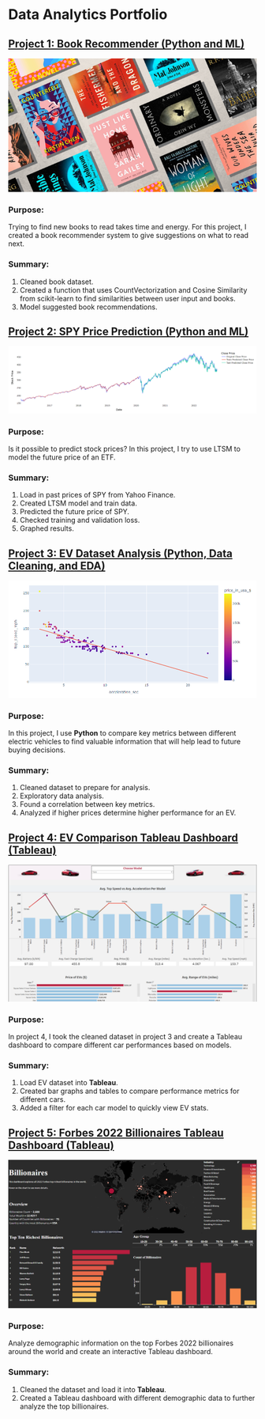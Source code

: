 # Data Analytics Portfolio
## [Project 1: Book Recommender (Python and ML)](https://github.com/leon-arie/portfolio/blob/main/python/Book%20Recommender.ipynb)

[![name](images/bookimage.png)](https://github.com/leon-arie/portfolio/blob/main/python/Book%20Recommender.ipynb)

### Purpose: 
Trying to find new books to read takes time and energy. For this project, I created a book recommender system to give suggestions on what to read next.
### Summary:
1. Cleaned book dataset.
2. Created a function that uses CountVectorization and Cosine Similarity from scikit-learn to find similarities between user input and books.
3. Model suggested book recommendations.

## [Project 2: SPY Price Prediction (Python and ML)](https://colab.research.google.com/drive/1Gmp1BhKa1sykX7BmyAPSkm95zFsrmTYY?usp=sharing)

[![name](images/SPYpriceaction.png)](https://colab.research.google.com/drive/1Gmp1BhKa1sykX7BmyAPSkm95zFsrmTYY?usp=sharing)

### Purpose: 
Is it possible to predict stock prices? In this project, I try to use LTSM to model the future price of an ETF.
### Summary:
1. Load in past prices of SPY from Yahoo Finance.
2. Created LTSM model and train data.
3. Predicted the future price of SPY.
4. Checked training and validation loss.
5. Graphed results. 

## [Project 3: EV Dataset Analysis (Python, Data Cleaning, and EDA)](https://github.com/leon-arie/portfolio/blob/main/python/EV%20Analysis.ipynb)

[![name](images/data-analysis.png)](https://github.com/leon-arie/portfolio/blob/main/python/EV%20Analysis.ipynb)

### Purpose: 
In this project, I use **Python** to compare key metrics between different electric vehicles to find valuable information that will help lead to future buying decisions.
### Summary:
1. Cleaned dataset to prepare for analysis.
2. Exploratory data analysis.
3. Found a correlation between key metrics.
4. Analyzed if higher prices determine higher performance for an EV.

## [Project 4: EV Comparison Tableau Dashboard (Tableau)](https://public.tableau.com/app/profile/leon.arie/viz/EVDashboard_16550801177210/CarDashboard) 

[![name](images/ev-tableau.png)](https://public.tableau.com/app/profile/leon.arie/viz/EVDashboard_16550801177210/CarDashboard)

### Purpose: 
In project 4, I took the cleaned dataset in project 3 and create a Tableau dashboard to compare different car performances based on models.  

### Summary:
1. Load EV dataset into **Tableau**.
2. Created bar graphs and tables to compare performance metrics for different cars.
4. Added a filter for each car model to quickly view EV stats.

## [Project 5: Forbes 2022 Billionaires Tableau Dashboard (Tableau)](https://public.tableau.com/app/profile/leon.arie/viz/Billionaires_16552642324310/Dashboard1) 

[![name](images/billionare-tableau.png)](https://public.tableau.com/app/profile/leon.arie/viz/Billionaires_16552642324310/Dashboard1)
### Purpose:
Analyze demographic information on the top Forbes 2022 billionaires around the world and create an interactive Tableau dashboard.

### Summary:
1. Cleaned the dataset and load it into **Tableau**.
3. Created a Tableau dashboard with different demographic data to further analyze the top billionaires.
